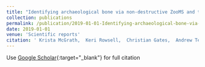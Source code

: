 ```yaml
---
title: "Identifying archaeological bone via non-destructive ZooMS and the materiality of symbolic expression: examples from Iroquoian bone points"
collection: publications
permalink: /publication/2019-01-01-Identifying-archaeological-bone-via-non-destructive-ZooMS-and-the-materiality-of-symbolic-expression-examples-from-Iroquoian-bone-points
date: 2019-01-01
venue: 'Scientific reports'
citation: ' Krista McGrath,  Keri Rowsell,  Christian Gates,  Andrew Tedder,  George Foody,  Carolynne Roberts,  Camilla Speller,  Matthew Collins, &quot;Identifying archaeological bone via non-destructive ZooMS and the materiality of symbolic expression: examples from Iroquoian bone points.&quot; Scientific reports, 2019.'
---
```

Use [Google Scholar](https://scholar.google.com/scholar?q=Identifying+archaeological+bone+via+non+destructive+ZooMS+and+the+materiality+of+symbolic+expression:+examples+from+Iroquoian+bone+points){:target="_blank"} for full citation
